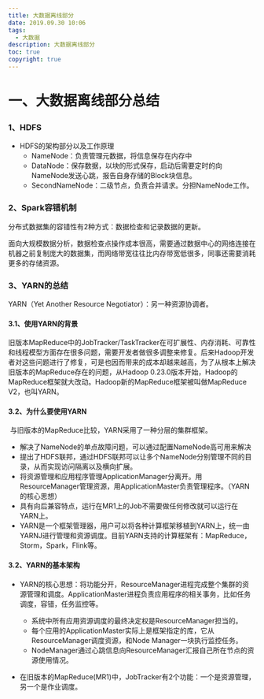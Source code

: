 ```yaml
---
title: 大数据离线部分
date: 2019.09.30 10:06
tags:
  - 大数据
description: 大数据离线部分
toc: true
copyright: true
---
```


# 一、大数据离线部分总结

### 1、HDFS

- HDFS的架构部分以及工作原理
  - NameNode：负责管理元数据，将信息保存在内存中
  - DataNode：保存数据，以块的形式保存，启动后需要定时的向NameNode发送心跳，报告自身存储的Block块信息。
  - SecondNameNode：二级节点，负责合并请求。分担NameNode工作。

### 2、Spark容错机制

分布式数据集的容错性有2种方式：数据检查和记录数据的更新。

面向大规模数据分析，数据检查点操作成本很高，需要通过数据中心的网络连接在机器之前复制庞大的数据集，而网络带宽往往比内存带宽低很多，同事还需要消耗更多的存储资源。

### 3、YARN的总结

YARN（Yet Another Resource Negotiator）：另一种资源协调者。

#### 3.1、使用YARN的背景

​	旧版本MapReduce中的JobTracker/TaskTracker在可扩展性、内存消耗、可靠性和线程模型方面存在很多问题，需要开发者做很多调整来修复。后来Hadoop开发者对这些问题进行了修复，可是也因而带来的成本却越来越高，为了从根本上解决旧版本的MapReduce存在的问题，从Hadoop 0.23.0版本开始，Hadoop的MapReduce框架就大改动。Hadoop新的MapReduce框架被叫做MapReduce V2，也叫YARN。

#### 3.2、为什么要使用YARN

​	与旧版本的MapReduce比较，YARN采用了一种分层的集群框架。

- 解决了NameNode的单点故障问题，可以通过配置NameNode高可用来解决
- 提出了HDFS联邦，通过HDFS联邦可以让多个NameNode分别管理不同的目录，从而实现访问隔离以及横向扩展。
- 将资源管理和应用程序管理ApplicationManager分离开。用ResourceManager管理资源，用ApplicationMaster负责管理程序。（YARN的核心思想）
- 具有向后兼容特点，运行在MR1上的Job不需要做任何修改就可以运行在YARN上。
- YARN是一个框架管理器，用户可以将各种计算框架移植到YARN上，统一由YARNJ进行管理和资源调度。目前YARN支持的计算框架有：MapReduce，Storm，Spark，Flink等。

#### 3.2、YARN的基本架构

- YARN的核心思想：将功能分开，ResourceManager进程完成整个集群的资源管理和调度。ApplicationMaster进程负责应用程序的相关事务，比如任务调度，容错，任务监控等。
  - 系统中所有应用资源调度的最终决定权是ResourceManager担当的。
  - 每个应用的ApplicationMaster实际上是框架指定的库，它从ResourceManager调度资源，和Node Manager一块执行监控任务。
  - NodeManager通过心跳信息向ResourceManager汇报自己所在节点的资源使用情况。

- 在旧版本的MapReduce(MR1)中，JobTracker有2个功能：一个是资源管理，另一个是作业调度。

  